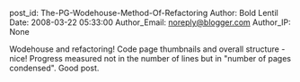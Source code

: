post_id: The-PG-Wodehouse-Method-Of-Refactoring
Author: Bold Lentil
Date: 2008-03-22 05:33:00
Author_Email: noreply@blogger.com
Author_IP: None

Wodehouse and refactoring! Code page thumbnails and overall structure - nice! Progress measured not in the number of lines but in &quot;number of pages condensed&quot;.  Good post.
